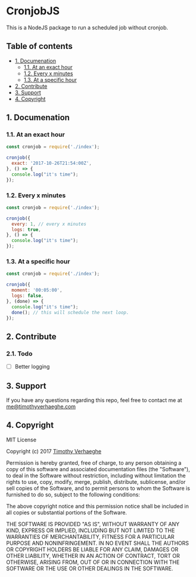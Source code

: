 # CronjobJS
This is a NodeJS package to run a scheduled job without cronjob.

## Table of contents
- [1. Documenation ](https://github.com/timothyverhaeghe/cronjobjs#1-documentation)  
    - [1.1. At an exact hour](https://github.com/timothyverhaeghe/cronjobjs#11-at-an-exact-hour)  
    - [1.2. Every x minutes](https://github.com/timothyverhaeghe/cronjobjs#12-every-x-minutes)  
    - [1.3. At a specific hour](https://github.com/timothyverhaeghe/cronjobjs#13-at-a-specific-hour)  
- [2. Contribute ](https://github.com/timothyverhaeghe/cronjobjs#2-contribute)  
- [3. Support ](https://github.com/timothyverhaeghe/cronjobjs#3-support)  
- [4. Copyright ](https://github.com/timothyverhaeghe/cronjobjs#4-copyright)

## 1. Documenation
### 1.1. At an exact hour
```js
const cronjob = require('./index');

cronjob({
  exact: '2017-10-26T21:54:00Z',
}, () => {
  console.log("it's time");
});
```

### 1.2. Every x minutes
```js
const cronjob = require('./index');

cronjob({
  every: 1, // every x minutes
  logs: true,
}, () => {
  console.log("it's time");
});
```

### 1.3. At a specific hour
```js
const cronjob = require('./index');

cronjob({
  moment: '00:05:00',
  logs: false,
}, (done) => {
  console.log("it's time");
  done(); // this will schedule the next loop.
});

```

## 2. Contribute
### 2.1. Todo
- [ ] Better logging

## 3. Support
If you have any questions regarding this repo, feel free to contact me at me@timothyverhaeghe.com

## 4. Copyright
MIT License

Copyright (c) 2017 [Timothy Verhaeghe](https://github.com/timothyverhaeghe)

Permission is hereby granted, free of charge, to any person obtaining a copy
of this software and associated documentation files (the "Software"), to deal
in the Software without restriction, including without limitation the rights
to use, copy, modify, merge, publish, distribute, sublicense, and/or sell
copies of the Software, and to permit persons to whom the Software is
furnished to do so, subject to the following conditions:

The above copyright notice and this permission notice shall be included in all
copies or substantial portions of the Software.

THE SOFTWARE IS PROVIDED "AS IS", WITHOUT WARRANTY OF ANY KIND, EXPRESS OR
IMPLIED, INCLUDING BUT NOT LIMITED TO THE WARRANTIES OF MERCHANTABILITY,
FITNESS FOR A PARTICULAR PURPOSE AND NONINFRINGEMENT. IN NO EVENT SHALL THE
AUTHORS OR COPYRIGHT HOLDERS BE LIABLE FOR ANY CLAIM, DAMAGES OR OTHER
LIABILITY, WHETHER IN AN ACTION OF CONTRACT, TORT OR OTHERWISE, ARISING FROM,
OUT OF OR IN CONNECTION WITH THE SOFTWARE OR THE USE OR OTHER DEALINGS IN THE
SOFTWARE.
